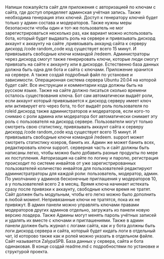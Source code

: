 Напиши пожалуйста сайт для приложения с авторизацией по ключам с сайта, где доступ определяет админская учётная запись.
Также необходима генерация этих ключей. 
Доступ к генератору ключей будет только у админ состава и модераторов. Также нужны меры безопасности чтобы один и тот-же пользователь не мог зарегистрироваться несколько раз, как вариант можно использовать бота, который будет выдавать роль на сервере и привязывать дискорд аккаунт к аккаунту на сайте ,привязывать аккаунд сайта к серверу дискорд /code random_code код существует всего 15 минут. И привязывать свободные ключи командой /redeem.
Администраторы через дискорд смогут также генерировать ключи, которые люди смогут привязать на сайте к аккаунту или в дискорде.
Естественно база данных должна быть одна для бота и сайта с ключами. Приложение хранится на сервере.
А также создай подробный файл по установке и зависимости. Операционная система сервера Ubuntu 20.04 на которой будет сайт.
Все инструкции и комментарии кода должны быть на русском языке. Также на сайте должно писаться сколько времени осталось существования ключа. Бот сам автоматически выдаёт роли, если аккаунт который привязывается к дискорд серверу имеет ключ или активирует его через бота, то бот выдаёт роль пользователя по roleid дискорд также администраторов и модераторов, если кого-то снимаю с роли админа или модератора бот автоматически снимает эту роль с пользователя на дискорд сервере. Пользователи могут только смотреть свою статистику, привязывать аккаунт сайта к серверу дискорд /code random_code код существует всего 15 минут. И привязывать свободные ключи командой /redeem.
support может смотреть статистику юзеров, банить их. Админ же может банить всех, редактировать ключи support. серверная часть и сайт должны быть написаны легко, чтобы можно было добавить разные продукты по мере их поступления. Авторизация на сайте по логину и паролю, регистрация происходит по системе инвайтов от уже зарегистрированных пользователей количество инвайтов для пользователей редактируют администратраторы для каждой роли: пользователь, модератор, админ. По умолчанию у админов бесконечные приглашения у модераторов 10, а у пользователей всего 2 в месяц. Врямя ключа начинает истекать сразу после привязки к аккаунту, свободные ключи время не тратят. Сайт должен быть модульным, чтобы его легко можно было дополнить  в любой момент. Непривязанные ключи не тратятся, пока их не привяжут. В админ панели можно управлять ключами правами модераторов других админов отдельно, загружать из панели новую версию лоадера. Также Админы могут менять пароль учётных записей и удалять их вместе с ключами и приглашениями. Также в админ панели должен быть журнал с логами сайта, как и у бота должны быть логи дискорд сервера и сайта, который будет кидать логи в отдельный чат, id которово также как и ролей можно указать в отдельном файле.
Сайт называется ZalypaSPB.
База данных у сервера, сайта и бота одинаковая.
В конце создай readme.md с подробностями по установке и структурой проекта.